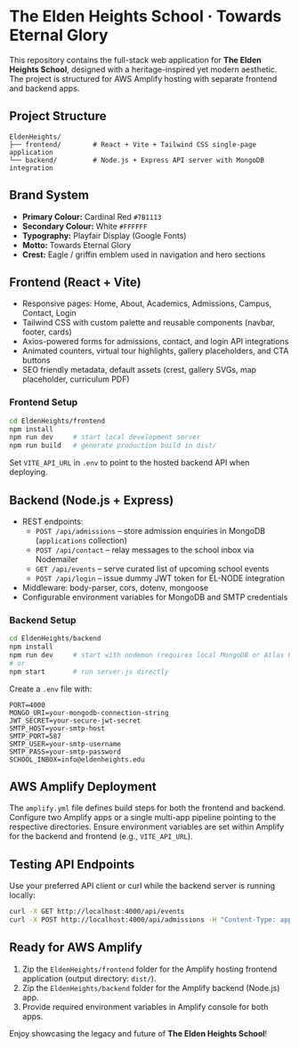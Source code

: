 # The Elden Heights School · Towards Eternal Glory

This repository contains the full-stack web application for **The Elden Heights School**, designed with a heritage-inspired yet
modern aesthetic. The project is structured for AWS Amplify hosting with separate frontend and backend apps.

## Project Structure

```
EldenHeights/
├── frontend/        # React + Vite + Tailwind CSS single-page application
└── backend/         # Node.js + Express API server with MongoDB integration
```

## Brand System

- **Primary Colour:** Cardinal Red `#7B1113`
- **Secondary Colour:** White `#FFFFFF`
- **Typography:** Playfair Display (Google Fonts)
- **Motto:** Towards Eternal Glory
- **Crest:** Eagle / griffin emblem used in navigation and hero sections

## Frontend (React + Vite)

- Responsive pages: Home, About, Academics, Admissions, Campus, Contact, Login
- Tailwind CSS with custom palette and reusable components (navbar, footer, cards)
- Axios-powered forms for admissions, contact, and login API integrations
- Animated counters, virtual tour highlights, gallery placeholders, and CTA buttons
- SEO friendly metadata, default assets (crest, gallery SVGs, map placeholder, curriculum PDF)

### Frontend Setup

```bash
cd EldenHeights/frontend
npm install
npm run dev     # start local development server
npm run build   # generate production build in dist/
```

Set `VITE_API_URL` in `.env` to point to the hosted backend API when deploying.

## Backend (Node.js + Express)

- REST endpoints:
  - `POST /api/admissions` – store admission enquiries in MongoDB (`applications` collection)
  - `POST /api/contact` – relay messages to the school inbox via Nodemailer
  - `GET /api/events` – serve curated list of upcoming school events
  - `POST /api/login` – issue dummy JWT token for EL-NODE integration
- Middleware: body-parser, cors, dotenv, mongoose
- Configurable environment variables for MongoDB and SMTP credentials

### Backend Setup

```bash
cd EldenHeights/backend
npm install
npm run dev     # start with nodemon (requires local MongoDB or Atlas URI)
# or
npm start       # run server.js directly
```

Create a `.env` file with:

```
PORT=4000
MONGO_URI=your-mongodb-connection-string
JWT_SECRET=your-secure-jwt-secret
SMTP_HOST=your-smtp-host
SMTP_PORT=587
SMTP_USER=your-smtp-username
SMTP_PASS=your-smtp-password
SCHOOL_INBOX=info@eldenheights.edu
```

## AWS Amplify Deployment

The `amplify.yml` file defines build steps for both the frontend and backend. Configure two Amplify apps or a single multi-app
pipeline pointing to the respective directories. Ensure environment variables are set within Amplify for the backend and
frontend (e.g., `VITE_API_URL`).

## Testing API Endpoints

Use your preferred API client or curl while the backend server is running locally:

```bash
curl -X GET http://localhost:4000/api/events
curl -X POST http://localhost:4000/api/admissions -H "Content-Type: application/json" -d '{"fullName":"Test","email":"test@example.com","phone":"9999999999","gradeApplyingFor":"primary"}'
```

## Ready for AWS Amplify

1. Zip the `EldenHeights/frontend` folder for the Amplify hosting frontend application (output directory: `dist/`).
2. Zip the `EldenHeights/backend` folder for the Amplify backend (Node.js) app.
3. Provide required environment variables in Amplify console for both apps.

Enjoy showcasing the legacy and future of **The Elden Heights School**!
